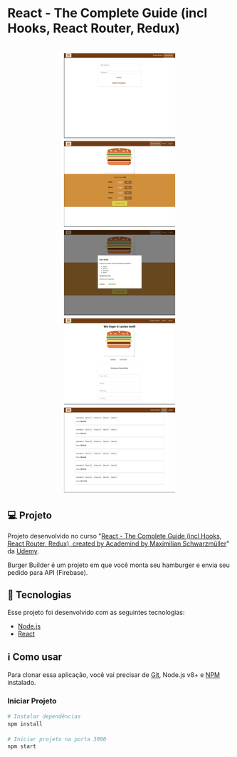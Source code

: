 # React - The Complete Guide (incl Hooks, React Router, Redux)

<h1 align="center">
    <img alt="Login" title="Example" src=".github/login.png" width="250px" />
    <img alt="Burger builder" title="Example" src=".github/burger_builder.png" width="250px" />
    <img alt="Order confirmation" title="Example" src=".github/order_confirmation.png" width="250px" />
    <img alt="Order now" title="Example" src=".github/order_now.png" width="250px" />
    <img alt="Orders" title="Example" src=".github/orders.png" width="250px" />
</h1>

## 💻 Projeto

Projeto desenvolvido no curso "[React - The Complete Guide (incl Hooks, React Router, Redux), created by Academind by Maximilian Schwarzmüller](https://www.udemy.com/course/react-the-complete-guide-incl-redux/)" da [Udemy](https://www.udemy.com/).

Burger Builder é um projeto em que você monta seu hamburger e envia seu pedido para API (Firebase).

## :rocket: Tecnologias

Esse projeto foi desenvolvido com as seguintes tecnologias:

- [Node.js](https://nodejs.org/en/)
- [React](https://pt-br.reactjs.org/)

## :information_source: Como usar

Para clonar essa aplicação, você vai precisar de [Git](https://git-scm.com/), Node.js v8+ e [NPM](https://www.npmjs.com/) instalado.

### Iniciar Projeto

```bash
# Instalar dependências
npm install

# Iniciar projeto na porta 3000
npm start
```

